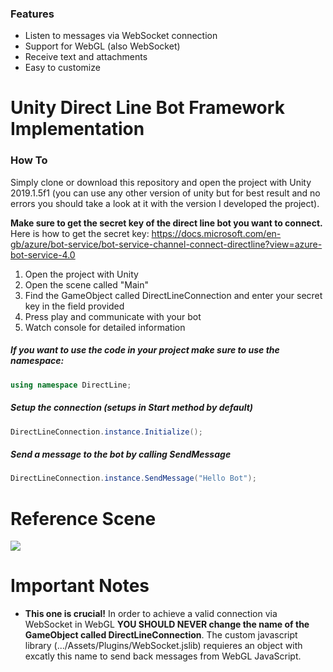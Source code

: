 ### Features

- Listen to messages via WebSocket connection
- Support for WebGL (also WebSocket)
- Receive text and attachments
- Easy to customize

# Unity Direct Line Bot Framework Implementation

### How To
Simply clone or download this repository and open the project with Unity 2019.1.5f1 (you can use any other version of unity but for best result and no errors you should take a look at it with the version I developed the project).

**Make sure to get the secret key of the direct line bot you want to connect.**
Here is how to get the secret key: https://docs.microsoft.com/en-gb/azure/bot-service/bot-service-channel-connect-directline?view=azure-bot-service-4.0

1. Open the project with Unity
2. Open the scene called "Main"
3. Find the GameObject called DirectLineConnection and enter your secret key in the field provided
4. Press play and communicate with your bot
5. Watch console for detailed information

#####  If you want to use the code in your project make sure to use the namespace:
```csharp
using namespace DirectLine;
```


##### Setup the connection (setups in Start method by default)
```csharp
DirectLineConnection.instance.Initialize();
```

#####  Send a message to the bot by calling SendMessage
```csharp
DirectLineConnection.instance.SendMessage("Hello Bot");
```
# Reference Scene
![](https://i.ibb.co/n7MJ7D9/Directline-Unity-Bot-Framework.png)


# Important Notes
- **This one is crucial!** In order to achieve a valid connection via WebSocket in WebGL **YOU SHOULD NEVER change the name of the GameObject called DirectLineConnection**. The custom javascript library (.../Assets/Plugins/WebSocket.jslib) requieres an object with excatly this name to send back messages from WebGL JavaScript.


